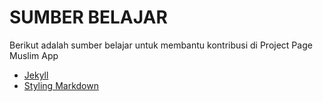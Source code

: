 # SUMBER BELAJAR

Berikut adalah sumber belajar untuk membantu kontribusi di Project Page Muslim App

* [Jekyll](http://jekyllrb.com/) 
* [Styling Markdown](https://digitaldrummerj.me/styling-jekyll-markdown/)
